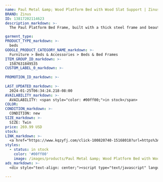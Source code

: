 ```yaml
---
name: Paul Metal &amp; Wood Platform Bed with Wood Slat Support | Zinus Twin
BRAND: Zinus
ID: 13817202114623
description_markdown: >-
  The Paul Platform Bed Frame, built with a thick steel frame and beautiful real wood headboard. With distinctive character that will instantly modernize your home, this sturdy foundation also has your mattress’s back. It’s built with wooden slats that provide rock-solid support and longevity for any mattress, so you can skip the box spring altogether. And as an added perk, its 14-inch platform means that you get over a foot of under bed clearance space to store your extra odds and ends.

garment_type:
PRODUCT_TYPE_markdown: >-
  beds
GOOGLE_PRODUCT_CATEGORY_NAME_markdown: >-
  Furniture > Beds & Accessories > Beds & Bed Frames
ITEM_GROUP_ID_markdown: >-
  1587631849535
CUSTOM_LABEL_0_markdown: >-
  
PROMOTION_ID_markdown: >-
  
LAST_UPDATED_markdown: >-
  2024-01-25T06:34:24.218-08:00
AVAILABILITY_markdown: >-
  AVAILABILITY: <span style="color: #00ff00;">in stock</span>
COLOR:
CONDITION_markdown: >-
  CONDITION: new
SIZE_markdown: >-
  SIZE: Twin
price: 269.99 USD
stock: 
LINK_markdown: >-
  <a href="https://www.kqzyfj.com/click-100820740-15168018?url=https%3A%2F%2Fwww.zinus.com%2Fproducts%2Fpaul-metal-wood-platform-bed-with-wood-slat-support%3Fvariant%3D13817202114623" target="_blank" style="display: inline-block; padding: 10px 20px; font-size: 16px; text-align: center; text-decoration: none; cursor: pointer; border: 1px solid #3498db; color: #3498db; background-color: #fff; border-radius: 5px; transition: background-color 0.3s;">Go to Product</a>
styles:
  - status: in stock
    color: '#00ff00'
    image: /images/products/Paul Metal &amp; Wood Platform Bed with Wood Slat Support _ Zinus Twin/1587631849535_1_Paul_Metal_and_Wood_Platform_Bed_Frame.jpg
ads_markdown: >-
  <div style="text-align: center;"><script type="text/javascript" language="javascript" src="https://www.tkqlhce.com/placeholder-52290839?target=_top&mouseover=N"></script></div>

---
```

